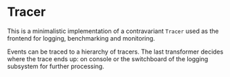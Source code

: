 
Tracer
======


This is a minimalistic implementation of a contravariant `Tracer`
used as the frontend for logging, benchmarking and monitoring.

Events can be traced to a hierarchy of tracers. The last transformer
decides where the trace ends up: on console or the switchboard of the
logging subsystem for further processing.
